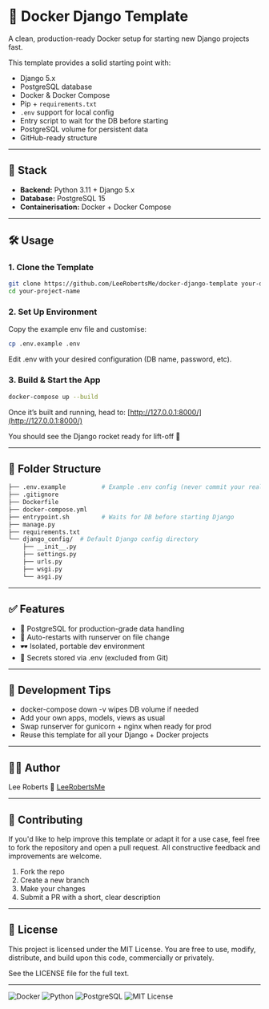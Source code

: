 # 🚀 Docker Django Template

A clean, production-ready Docker setup for starting new Django projects fast.

This template provides a solid starting point with:

- Django 5.x
- PostgreSQL database
- Docker & Docker Compose
- Pip + `requirements.txt`
- `.env` support for local config
- Entry script to wait for the DB before starting
- PostgreSQL volume for persistent data
- GitHub-ready structure

---

## 🧱 Stack

- **Backend:** Python 3.11 + Django 5.x
- **Database:** PostgreSQL 15
- **Containerisation:** Docker + Docker Compose

---

## 🛠️ Usage

### 1. Clone the Template

```bash
git clone https://github.com/LeeRobertsMe/docker-django-template your-django-project-name
cd your-project-name
```

### 2. Set Up Environment

Copy the example env file and customise:

```bash
cp .env.example .env
```

Edit .env with your desired configuration (DB name, password, etc).

### 3. Build & Start the App

```bash
docker-compose up --build
```

Once it’s built and running, head to:
[http://127.0.0.1:8000/](http://127.0.0.1:8000/)

You should see the Django rocket ready for lift-off 🚀

---

## 📂 Folder Structure

```bash
├── .env.example          # Example .env config (never commit your real .env)
├── .gitignore
├── Dockerfile
├── docker-compose.yml
├── entrypoint.sh         # Waits for DB before starting Django
├── manage.py
├── requirements.txt
└── django_config/  # Default Django config directory
    ├── __init__.py
    ├── settings.py
    ├── urls.py
    ├── wsgi.py
    └── asgi.py
```

---

## ✅ Features

- 🐘 PostgreSQL for production-grade data handling
- 🔁 Auto-restarts with runserver on file change
- 🕶️ Isolated, portable dev environment
- 🔐 Secrets stored via .env (excluded from Git)

---

## 🔄 Development Tips

- docker-compose down -v wipes DB volume if needed
- Add your own apps, models, views as usual
- Swap runserver for gunicorn + nginx when ready for prod
- Reuse this template for all your Django + Docker projects

---

## 🧑‍💻 Author

Lee Roberts
🔗 [LeeRobertsMe](https://github.com/LeeRobertsMe)

---

## 🤝 Contributing

If you'd like to help improve this template or adapt it for a use case, feel free to fork the repository and open a pull request. All constructive feedback and improvements are welcome.

1. Fork the repo
2. Create a new branch
3. Make your changes
4. Submit a PR with a short, clear description

---

## 📜 License

This project is licensed under the MIT License.
You are free to use, modify, distribute, and build upon this code, commercially or privately.

See the LICENSE file for the full text.

---

![Docker](https://img.shields.io/badge/Docker-ready-blue)
![Python](https://img.shields.io/badge/Python-3.11-blue.svg)
![PostgreSQL](https://img.shields.io/badge/PostgreSQL-15-blue)
![MIT License](https://img.shields.io/badge/license-MIT-green.svg)
